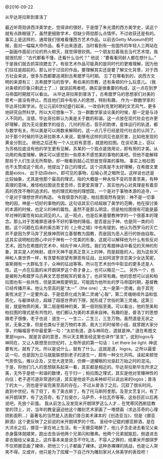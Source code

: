 @2016-09-22

从毕达哥拉斯到普洛丁

最近听蒋勋讲西洋美学史，觉得讲的很好。于是借了朱光潜的西方美学史，读这个就有点跌眼镜了。虽然更细致学术，但缺少蒋勋那么点情怀。不过收获还是有的。事实上是这样的，通常我们很难看懂西方艺术作品。以前去Getty Museum的时候，面对一幅幅大师作品，看不出来道道。当时看到有一些国外的年轻人三两站在一副画作面前讨论的热火朝天，就觉得很钦佩。一个朋友拉着我去当代艺术馆，我就很抗拒：“古代都看不懂，还看什么当代？” 他说：“要看看同龄人都在想什么。” 于是我们就去抓耳挠腮去了。有些艺术作品可能真的是同时代的更难理解，因为他们往往是超前的。那么对于过往的作品，要理解其实还是要了解文化背景，对于西方社会来说，很多东西都要追溯到古希腊罗马时期。
       忘了在哪看到的，说西方文明的来源有三：古希腊罗马的哲学，希伯来的宗教，还有条顿的什么玩意儿。（我对条顿的印象只剩武士了...）就说前两者吧，确实是很重要的构成，这一点在到罗马帝国时期就可以看出。
       从毕达哥拉斯到普洛丁，古希腊罗马的思想家们对美的思考一直没有停止。而且他们其中有些人的思想，特别有趣。
       作为一群数学家的毕达哥拉斯学派，在公元前6世纪盛行起来，一改伯利克里时期的文艺风气，更多地研究自然科学。所以大可想象一下，当一群数学家谈论美的时候，那一定是与诗人不同的。没错，毕达哥拉斯认为美是关于数的和谐。这一点放在现代社会也许更好理解，因为无论是数字的组合，几何的形态，音乐的韵律，星体运行的轨道，都与数学有关。所以美是可以用数来解释的，这一点几乎已经是现代社会的认同了。对于那个时候的毕达哥拉斯本人来说，能够有这样的洞见也是厉害，比如他发现的黄金分割比。 
       继他之后还有一个人比较有意思，就是柏拉图。在谈论美上，窃以为苏格拉底没有他的学生更有见解。苏某的一个观点是效用论，即有用的才美。从功用的角度理解，确实可以感觉到一些原本不感觉美的事物的美吧。但他不能解释那些于人们生活无所帮助，却一眼看到就心花怒放觉得美的事物。 事实上柏拉图也不太赞成这个观点，他提出了自己的理式。这个词真是不太好理解，在希腊文里面是eidos， 出于动词idein，即可见的事物，后喻心灵之眼所见。这样说也还是比较抽象，尤其是他那个最高的理式，指的大概是一种永恒不变的至善至美，有种真理的意味。难怪柏拉图说吾爱吾师，吾更爱真理了，其实他内心对真理是有着崇高的孜孜不倦的追求的。他的理式和他的理想国，一个是对于事物本源的追寻，一个是对于理想世界的构造。
       令我很意外的是，柏拉图竟然有提到：神不是一切事物的因，神是一切好的事物的因。这句话其实已经超越了美学的范畴，他在探讨美的本源的时候，也定义的神的属性。虽然不是那么明显，但是柏拉图很有可能是最早对神的属性有如此洞见的人。这一观点，也是后来基督教神学的一个很基本的理念。那么对于苦难罪恶诸多不好的事物的降临，是否是出于神，也是同一类的问题。这个问题在后来的奥古斯丁的《上帝之城》中也有提到，他认为西罗马的灭亡并不是因为罗马弃了民族神而转立基督教为国教，而是因为恶人恶行的咎由自取。
这其实说明柏拉图心中对于神有一个完美的形象，这就可以解释他为什么有些反对艺术。因为在希腊的艺术中，倾向于神人同性。我们在希腊神话中看见的天神的形象，其实是人的映射。或许天神不是真正意义上的神，而是超能的人。因为这些天神和人类世界一样，有贪婪有欲望有罪恶有征战，比如阿波罗贪恋美少女达芙妮，宙斯拥有一大群私生子，众神的征战等等。所以在艺术创作中彰显的更多还是人性。这一点在后面的米开朗琪罗这个奇才身上，也可以略见一二。
       另外一个，也是被称为希腊罗马古典文艺思想殿军的普洛丁，也非常有趣。他的思想可以说和柏拉图也有一些共性，但是其神观更明显。可能因为他所处的罗马帝国时期，基督教已经传播开来。他认为至高的是“太一”（the one）, 太一是第一灵魂，由于其完美性决定了一定要外溢，于是低质化成为第二灵魂“心智”，第二灵魂继续外溢和低质化，与躯体结合，超越了超感世界的下限，就形成了世俗的第三灵魂。这第三层，就是物质的美，第二层是精神的美，第一层则指至美。可以看出，他的至美和柏拉图的理式是有共性的，他们都认为美的本源来自神。有趣的是，普洛丁的思想跟老子很像，老子也说：道生一，一生二，二生三，三生万物。虽然道是无状之状，无象之象，但是也类似于是万物的本源。我大三的时候带小组，就曾跟大家分享，约翰福音书中最爱第一句：“太初有道，道与神同在，道就是神。” 道在希腊文里是logos，就是言语的意思，所以天主教圣经这里也译作“圣言”。说到logos与神同在，又让人联想至创世纪时，上帝所说的第一句话： Let there be light. 神说要有光，就有了光。所以是说什么，就有了什么。这就是道，logos。之所以最爱这一句，也是因为立马就能联想到老子的道生一，颇有一种文化共鸣。读起来顿觉气势恢弘，难以企及，又觉大道至简，仿佛一道耀眼的光驱赶万始之时的混沌。
        于是，将他们几人的思想联系起来一看，其实都是相近的。毕达哥拉斯毕生所求之美，无外乎是统一和谐的数律，在于归一；柏拉图之理式，其实是他对至臻神性的向往；老子道可道非常道的道，其实是他说不出来神却可以说出来的logos；普洛丁的太一，则也是宇宙完美至高的存在。
       不过从普洛丁之后，沉寂了很长时间。直到中世纪，有了但丁，有了奥古斯丁，有了托马斯阿奎那。及至文艺复兴，有了米开朗琪罗，有了达芬奇，有了拉斐尔，马萨乔，卡拉瓦乔等等。这些巨匠以后再说吧，先放个彩蛋。
       我从前怎么没发现米开朗琪罗这么人才... 
       在梵蒂冈西斯廷教堂的顶上，对，当年的教皇逼迫他这个雕刻艺术家画了一堆壁画（求达芬奇的心理阴影面积...）最著名的当然是入选我们昔日美术课本的《创造亚当》，但是《挪亚醉酒》这个更反映了之前说的米开朗琪罗的个性。
       圣经中记载的挪亚醉酒，是在大洪水之后，挪亚一家在地上生活。有一天挪亚喝醉了，他儿子含走进去看见父亲赤身露体就嬉笑，跑出去告诉他两个兄弟闪和雅弗。他两个兄弟就尴尬，倒退进去拿衣服给父亲盖上。这件事本来是说含不守礼法，不容人之罪的，结果米开朗琪罗不仅把挪亚画了裸体，把他三个儿子都画了裸体。这种赤裸裸的挑战，也是让人哭笑不得。又或许，他只是为了炫耀一下自己作为雕刻家对人体美学的表现吧！

